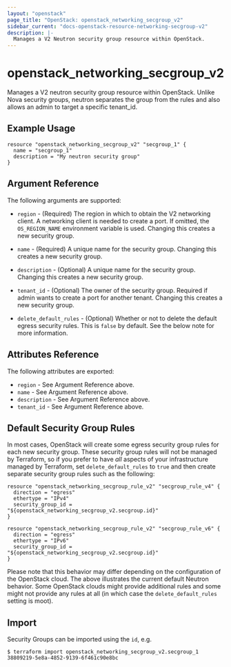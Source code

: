 ```yaml
---
layout: "openstack"
page_title: "OpenStack: openstack_networking_secgroup_v2"
sidebar_current: "docs-openstack-resource-networking-secgroup-v2"
description: |-
  Manages a V2 Neutron security group resource within OpenStack.
---
```


# openstack\_networking\_secgroup_v2

Manages a V2 neutron security group resource within OpenStack.
Unlike Nova security groups, neutron separates the group from the rules
and also allows an admin to target a specific tenant_id.

## Example Usage

```
resource "openstack_networking_secgroup_v2" "secgroup_1" {
  name = "secgroup_1"
  description = "My neutron security group"
}
```

## Argument Reference

The following arguments are supported:

* `region` - (Required) The region in which to obtain the V2 networking client.
    A networking client is needed to create a port. If omitted, the
    `OS_REGION_NAME` environment variable is used. Changing this creates a new
    security group.

* `name` - (Required) A unique name for the security group. Changing this
    creates a new security group.

* `description` - (Optional) A unique name for the security group. Changing this
    creates a new security group.

* `tenant_id` - (Optional) The owner of the security group. Required if admin
    wants to create a port for another tenant. Changing this creates a new
    security group.

* `delete_default_rules` - (Optional) Whether or not to delete the default
    egress security rules. This is `false` by default. See the below note
    for more information.

## Attributes Reference

The following attributes are exported:

* `region` - See Argument Reference above.
* `name` - See Argument Reference above.
* `description` - See Argument Reference above.
* `tenant_id` - See Argument Reference above.

## Default Security Group Rules

In most cases, OpenStack will create some egress security group rules for each
new security group. These security group rules will not be managed by
Terraform, so if you prefer to have *all* aspects of your infrastructure
managed by Terraform, set `delete_default_rules` to `true` and then create
separate security group rules such as the following:

```
resource "openstack_networking_secgroup_rule_v2" "secgroup_rule_v4" {
  direction = "egress"
  ethertype = "IPv4"
  security_group_id = "${openstack_networking_secgroup_v2.secgroup.id}"
}

resource "openstack_networking_secgroup_rule_v2" "secgroup_rule_v6" {
  direction = "egress"
  ethertype = "IPv6"
  security_group_id = "${openstack_networking_secgroup_v2.secgroup.id}"
}
```

Please note that this behavior may differ depending on the configuration of
the OpenStack cloud. The above illustrates the current default Neutron
behavior. Some OpenStack clouds might provide additional rules and some might
not provide any rules at all (in which case the `delete_default_rules` setting
is moot).

## Import

Security Groups can be imported using the `id`, e.g.

```
$ terraform import openstack_networking_secgroup_v2.secgroup_1 38809219-5e8a-4852-9139-6f461c90e8bc
```
